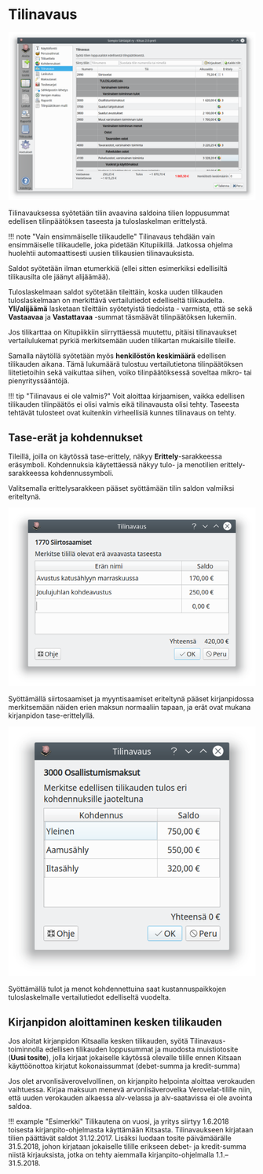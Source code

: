 # Tilinavaus

![](tilinavaus.png)

Tilinavauksessa syötetään tilin avaavina saldoina tilien loppusummat edellisen tilinpäätöksen taseesta ja tuloslaskelman erittelystä.

!!! note "Vain ensimmäiselle tilikaudelle"
    Tilinavaus tehdään vain ensimmäiselle tilikaudelle, joka pidetään Kitupiikillä. Jatkossa ohjelma huolehtii automaattisesti uusien tilikausien tilinavauksista.

Saldot syötetään ilman etumerkkiä (ellei sitten esimerkiksi edellisiltä tilikausilta ole jäänyt alijäämää).

Tuloslaskelmaan saldot syötetään tileittäin, koska uuden tilikauden tuloslaskelmaan on merkittävä vertailutiedot edelliseltä tilikaudelta. **Yli/alijäämä** lasketaan tileittäin syötetyistä tiedoista - varmista, että se sekä **Vastaavaa** ja **Vastattavaa** -summat täsmäävät tilinpäätöksen lukemiin.

Jos tilikarttaa on Kitupiikkiin siirryttäessä muutettu, pitäisi tilinavaukset vertailulukemat pyrkiä merkitsemään uuden tilikartan mukaisille tileille.

Samalla näytöllä syötetään myös **henkilöstön keskimäärä** edellisen tilikauden aikana. Tämä lukumäärä tulostuu vertailutietona tilinpäätöksen liitetietoihin sekä vaikuttaa siihen, voiko tilinpäätöksessä soveltaa mikro- tai pienyrityssääntöjä.

!!! tip "Tilinavaus ei ole valmis?"
    Voit aloittaa kirjaamisen, vaikka edellisen tilikauden tilinpäätös ei olisi valmis eikä tilinavausta olisi tehty. Taseesta tehtävät tulosteet ovat kuitenkin virheellisiä kunnes tilinavaus on tehty.

## Tase-erät ja kohdennukset

Tileillä, joilla on käytössä tase-erittely, näkyy **Erittely**-sarakkeessa eräsymboli. Kohdennuksia käytettäessä näkyy tulo- ja menotilien erittely-sarakkeessa kohdennussymboli.

Valitsemalla erittelysarakkeen pääset syöttämään tilin saldon valmiiksi eriteltynä.

![](siirtosaamiset.png)

Syöttämällä siirtosaamiset ja myyntisaamiset eriteltynä pääset kirjanpidossa merkitsemään näiden erien maksun normaaliin tapaan, ja erät ovat mukana kirjanpidon tase-erittelyllä.

![](kohdennukset.png)

Syöttämällä tulot ja menot kohdennettuina saat kustannuspaikkojen tuloslaskelmalle vertailutiedot edelliseltä vuodelta.


## Kirjanpidon aloittaminen kesken tilikauden

Jos aloitat kirjanpidon Kitsaalla kesken tilikauden, syötä Tilinavaus-toiminnolla edellisen tilikauden loppusummat ja muodosta muistiotosite (**Uusi tosite**), jolla kirjaat jokaiselle käytössä olevalle tilille ennen Kitsaan käyttöönottoa kirjatut kokonaissummat (debet-summa ja kredit-summa)

Jos olet arvonlisäverovelvollinen, on kirjanpito helpointa aloittaa verokauden vaihtuessa. Kirjaa maksuun menevä arvonlisäverovelka Verovelat-tilille niin, että uuden verokauden alkaessa alv-velassa ja alv-saatavissa ei ole avointa saldoa.

!!! example "Esimerkki"
    Tilikautena on vuosi, ja yritys siirtyy 1.6.2018 toisesta kirjanpito-ohjelmasta käyttämään Kitsasta. Tilinavaukseen kirjataan tilien päättävät saldot 31.12.2017. Lisäksi luodaan tosite päivämäärälle 31.5.2018, johon kirjataan jokaiselle tilille erikseen debet- ja kredit-summa niistä kirjauksista, jotka on tehty aiemmalla kirjanpito-ohjelmalla 1.1.–31.5.2018.
